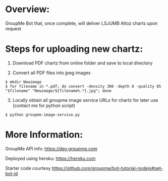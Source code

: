 # Overview:
GroupMe Bot that, once complete, will deliver LSJUMB Altoz charts upon request

# Steps for uploading new chartz:
1. Download PDF chartz from online folder and save to local directory

2. Convert all PDF files into jpeg images
```
$ mkdir Newimage
$ for filename in *.pdf; do convert -density 300 -depth 8 -quality 85 "$filename" "Newimage/${filename%.*}.jpg"; done
```

3. Locally obtain all groupme image service URLs for chartz for later use (contact me for python script)
```
$ python groupme-image-service.py
```

# More Information:
GroupMe API info: https://dev.groupme.com

Deployed using heroku: https://heroku.com

Starter code courtesy https://github.com/groupme/bot-tutorial-nodejs#get-bot-id